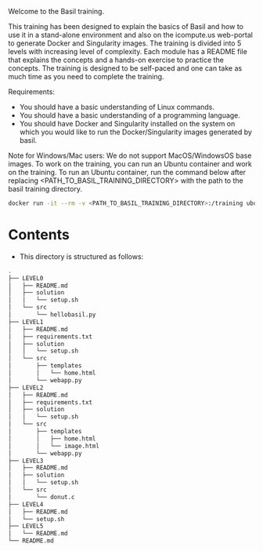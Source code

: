 Welcome to the Basil training. 

This training has been designed to explain the basics of Basil and how to use it in a stand-alone environment and also on the icompute.us web-portal to generate Docker and Singularity images. The training is divided into 5 levels with increasing level of complexity. Each module has a README file that explains the concepts and a hands-on exercise to practice the concepts. The training is designed to be self-paced and one can take as much time as you need to complete the training. 

Requirements:
* You should have a basic understanding of Linux commands.
* You should have a basic understanding of a programming language.
* You should have Docker and Singularity installed on the system on which you would like to run the Docker/Singularity images generated by basil.

Note for Windows/Mac users: We do not support MacOS/WindowsOS base images. To work on the training, you can run an Ubuntu container and work on the training. To run an Ubuntu container, run the command below after replacing <PATH_TO_BASIL_TRAINING_DIRECTORY> with the path to the basil training directory.
```bash
docker run -it --rm -v <PATH_TO_BASIL_TRAINING_DIRECTORY>:/training ubuntu
```

# Contents
* This directory is structured as follows:
```bash
.
├── LEVEL0
│   ├── README.md
│   ├── solution
│   │   └── setup.sh
│   └── src
│       └── hellobasil.py
├── LEVEL1
│   ├── README.md
│   ├── requirements.txt
│   ├── solution
│   │   └── setup.sh
│   └── src
│       ├── templates
│       │   └── home.html
│       └── webapp.py
├── LEVEL2
│   ├── README.md
│   ├── requirements.txt
│   ├── solution
│   │   └── setup.sh
│   └── src
│       ├── templates
│       │   ├── home.html
│       │   └── image.html
│       └── webapp.py
├── LEVEL3
│   ├── README.md
│   ├── solution
│   │   └── setup.sh
│   └── src
│       └── donut.c
├── LEVEL4
│   ├── README.md
│   └── setup.sh
├── LEVEL5
│   └── README.md
└── README.md
```
